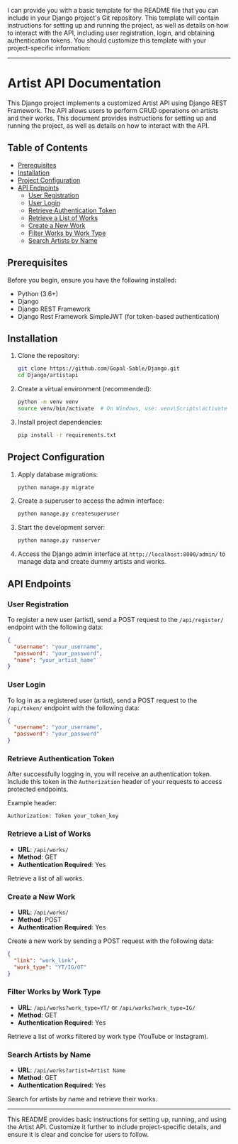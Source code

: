 I can provide you with a basic template for the README file that you can include in your Django project's Git repository. This template will contain instructions for setting up and running the project, as well as details on how to interact with the API, including user registration, login, and obtaining authentication tokens. You should customize this template with your project-specific information:

---

# Artist API Documentation

This Django project implements a customized Artist API using Django REST Framework. The API allows users to perform CRUD operations on artists and their works. This document provides instructions for setting up and running the project, as well as details on how to interact with the API.

## Table of Contents

- [Prerequisites](#prerequisites)
- [Installation](#installation)
- [Project Configuration](#project-configuration)
- [API Endpoints](#api-endpoints)
  - [User Registration](#user-registration)
  - [User Login](#user-login)
  - [Retrieve Authentication Token](#retrieve-authentication-token)
  - [Retrieve a List of Works](#retrieve-a-list-of-works)
  - [Create a New Work](#create-a-new-work)
  - [Filter Works by Work Type](#filter-works-by-work-type)
  - [Search Artists by Name](#search-artists-by-name)

## Prerequisites

Before you begin, ensure you have the following installed:

- Python (3.6+)
- Django
- Django REST Framework
- Django Rest Framework SimpleJWT (for token-based authentication)

## Installation

1. Clone the repository:

   ```bash
   git clone https://github.com/Gopal-Sable/Django.git
   cd Django/artistapi
   ```

2. Create a virtual environment (recommended):

   ```bash
   python -m venv venv
   source venv/bin/activate  # On Windows, use: venv\Scripts\activate
   ```

3. Install project dependencies:

   ```bash
   pip install -r requirements.txt
   ```

## Project Configuration

1. Apply database migrations:

   ```bash
   python manage.py migrate
   ```

2. Create a superuser to access the admin interface:

   ```bash
   python manage.py createsuperuser
   ```

3. Start the development server:

   ```bash
   python manage.py runserver
   ```

4. Access the Django admin interface at `http://localhost:8000/admin/` to manage data and create dummy artists and works.

## API Endpoints

### User Registration

To register a new user (artist), send a POST request to the `/api/register/` endpoint with the following data:

```json
{
  "username": "your_username",
  "password": "your_password",
  "name": "your_artist_name"
}
```

### User Login

To log in as a registered user (artist), send a POST request to the `/api/token/` endpoint with the following data:

```json
{
  "username": "your_username",
  "password": "your_password"
}
```

### Retrieve Authentication Token

After successfully logging in, you will receive an authentication token. Include this token in the `Authorization` header of your requests to access protected endpoints.

Example header:

```
Authorization: Token your_token_key
```

### Retrieve a List of Works

- **URL**: `/api/works/`
- **Method**: GET
- **Authentication Required**: Yes

Retrieve a list of all works.

### Create a New Work

- **URL**: `/api/works/`
- **Method**: POST
- **Authentication Required**: Yes

Create a new work by sending a POST request with the following data:

```json
{
  "link": "work_link",
  "work_type": "YT/IG/OT"
}
```

### Filter Works by Work Type

- **URL**: `/api/works?work_type=YT/` or `/api/works?work_type=IG/`
- **Method**: GET
- **Authentication Required**: Yes

Retrieve a list of works filtered by work type (YouTube or Instagram).

### Search Artists by Name

- **URL**: `/api/works?artist=Artist Name`
- **Method**: GET
- **Authentication Required**: Yes

Search for artists by name and retrieve their works.

---

This README provides basic instructions for setting up, running, and using the Artist API. Customize it further to include project-specific details, and ensure it is clear and concise for users to follow.
